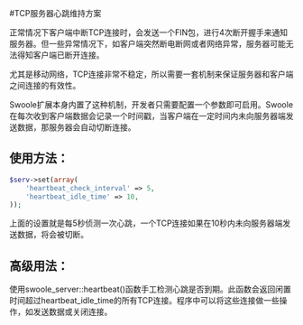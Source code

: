 #TCP服务器心跳维持方案

正常情况下客户端中断TCP连接时，会发送一个FIN包，进行4次断开握手来通知服务器。但一些异常情况下，如客户端突然断电断网或者网络异常，服务器可能无法得知客户端已断开连接。  

尤其是移动网络，TCP连接非常不稳定，所以需要一套机制来保证服务器和客户端之间连接的有效性。

Swoole扩展本身内置了这种机制，开发者只需要配置一个参数即可启用。Swoole在每次收到客户端数据会记录一个时间戳，当客户端在一定时间内未向服务器端发送数据，那服务器会自动切断连接。


使用方法：
-----
```php
$serv->set(array(
    'heartbeat_check_interval' => 5,
    'heartbeat_idle_time' => 10,
));
```
上面的设置就是每5秒侦测一次心跳，一个TCP连接如果在10秒内未向服务器端发送数据，将会被切断。

高级用法：
-----
使用swoole_server::heartbeat()函数手工检测心跳是否到期。此函数会返回闲置时间超过heartbeat_idle_time的所有TCP连接。程序中可以将这些连接做一些操作，如发送数据或关闭连接。

